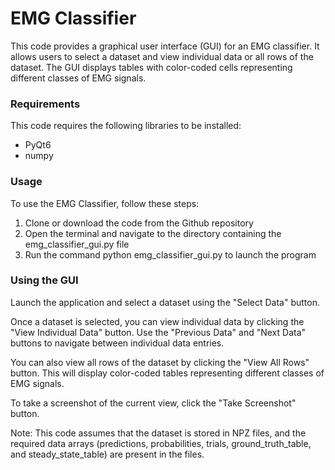 # EMG Classifier
This code provides a graphical user interface (GUI) for an EMG classifier. It allows users to select a dataset and view individual data or all rows of the dataset. The GUI displays tables with color-coded cells representing different classes of EMG signals.

### Requirements
This code requires the following libraries to be installed:
- PyQt6
- numpy

### Usage
To use the EMG Classifier, follow these steps:
1. Clone or download the code from the Github repository
2. Open the terminal and navigate to the directory containing the emg_classifier_gui.py file
3. Run the command python emg_classifier_gui.py to launch the program

### Using the GUI
Launch the application and select a dataset using the "Select Data" button.

Once a dataset is selected, you can view individual data by clicking the "View Individual Data" button. Use the "Previous Data" and "Next Data" buttons to navigate between individual data entries.

You can also view all rows of the dataset by clicking the "View All Rows" button. This will display color-coded tables representing different classes of EMG signals.

To take a screenshot of the current view, click the "Take Screenshot" button.

Note: This code assumes that the dataset is stored in NPZ files, and the required data arrays (predictions, probabilities, trials, ground_truth_table, and steady_state_table) are present in the files.
